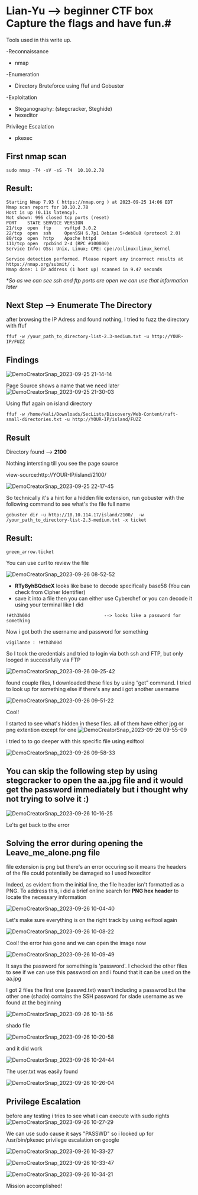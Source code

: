 # Lian-Yu --> beginner CTF box Capture the flags and have fun.#

Tools used in this write up.

-Reconnaissance
  * nmap

-Enumeration
 * Directory Bruteforce using ffuf and Gobuster

-Exploitation
 * Steganography:
 (stegcracker, Steghide)
 * hexeditor

Privilege Escalation
 * pkexec



   
## First nmap scan
```
sudo nmap -T4 -sV -sS -T4  10.10.2.78
```

## Result:
```
Starting Nmap 7.93 ( https://nmap.org ) at 2023-09-25 14:06 EDT
Nmap scan report for 10.10.2.78
Host is up (0.11s latency).
Not shown: 996 closed tcp ports (reset)
PORT    STATE SERVICE VERSION
21/tcp  open  ftp     vsftpd 3.0.2
22/tcp  open  ssh     OpenSSH 6.7p1 Debian 5+deb8u8 (protocol 2.0)
80/tcp  open  http    Apache httpd
111/tcp open  rpcbind 2-4 (RPC #100000)
Service Info: OSs: Unix, Linux; CPE: cpe:/o:linux:linux_kernel

Service detection performed. Please report any incorrect results at https://nmap.org/submit/ .
Nmap done: 1 IP address (1 host up) scanned in 9.47 seconds
```


**So as we can see ssh and ftp ports are open we can use that information later*

## Next Step --> Enumerate The Directory


after browsing the IP Adress and found nothing, I tried to fuzz the directory with ffuf

```
ffuf -w /your_path_to_directory-list-2.3-medium.txt -u http://YOUR-IP/FUZZ
```

## Findings
![DemoCreatorSnap_2023-09-25 21-14-14](https://github.com/orkets/orkets/assets/111442711/82bfcde2-ada8-4332-86bf-cb2922caa852)

Page Source shows a name that we need later 
![DemoCreatorSnap_2023-09-25 21-30-03](https://github.com/orkets/orkets/assets/111442711/2ec06634-9c85-4369-9347-6f3fb32d6722)


Using ffuf again on island directory 
```
ffuf -w /home/kali/Downloads/SecLists/Discovery/Web-Content/raft-small-directories.txt -u http://YOUR-IP/island/FUZZ
``` 
## Result

Directory found --> **2100**

Nothing intersting till you see the page source 

view-source:http://YOUR-IP/island/2100/

![DemoCreatorSnap_2023-09-25 22-17-45](https://github.com/orkets/orkets/assets/111442711/0a3eee78-1b8d-407a-afc4-be3aebed6395)


So technically it's a hint for a hidden file extension, run gobuster with the following command to see what's the file full name 
```
gobuster dir -u http://10.10.114.17/island/2100/  -w  /your_path_to_directory-list-2.3-medium.txt -x ticket 
```

## Result: 
```
green_arrow.ticket
```

You can use curl to review the file 

![DemoCreatorSnap_2023-09-26 08-52-52](https://github.com/orkets/orkets/assets/111442711/83ccfe09-b423-4037-b0a9-1324761d2459)

- **RTy8yhBQdscX** looks like base to decode specifically base58 (You can check from Cipher Identifier) 
- save it into a file then you can either use Cyberchef or you can decode it using your terminal like I did

```
!#th3h00d                            --> looks like a password for something 
```
Now i got both the username and password for something 
```
vigilante : !#th3h00d
```


So I took the credentials and tried to login via both ssh and FTP, but only looged in successfully via FTP

![DemoCreatorSnap_2023-09-26 09-25-42](https://github.com/orkets/orkets/assets/111442711/106de834-8f32-44ad-9af2-0bff670accd1)


found couple files, I downloaded these files by using “get” command. I tried to look up for something else if there's any and i got another username


![DemoCreatorSnap_2023-09-26 09-51-22](https://github.com/orkets/orkets/assets/111442711/0c98e68d-4161-4922-8ba8-14b6f60b54a9)


Cool!


I started to see what's hidden in these files. all of them have either jpg or png extention except for one 
![DemoCreatorSnap_2023-09-26 09-55-09](https://github.com/orkets/orkets/assets/111442711/c8b9c9d2-ae36-4868-8bd4-3a7cbe835672)


i tried to to go deeper with this specific file using exiftool 

![DemoCreatorSnap_2023-09-26 09-58-33](https://github.com/orkets/orkets/assets/111442711/88dae496-7aa7-4b87-a5c3-450ba4f71725)


## You can skip the following step by using stegcracker to open the aa.jpg file and it would get the password immediately but i thought why not trying to solve it :) ##

![DemoCreatorSnap_2023-09-26 10-16-25](https://github.com/orkets/orkets/assets/111442711/9aab7a50-bafc-4274-b8b3-546f6905a811)



Le'ts get back to the error

## Solving the error during opening the Leave_me_alone.png file ##
file extension is png but there's an error occuring so it means the headers of the file could potentially be damaged so I used hexeditor

Indeed, as evident from the initial line, the file header isn't formatted as a PNG. To address this, i did a brief online search for **PNG hex header** to locate the necessary information

![DemoCreatorSnap_2023-09-26 10-04-40](https://github.com/orkets/orkets/assets/111442711/cff3d51e-e9f0-46c3-b47f-04fd7f773aa0)

Let's make sure everything is on the right track by using exiftool again

![DemoCreatorSnap_2023-09-26 10-08-22](https://github.com/orkets/orkets/assets/111442711/c34544c7-f3d4-45b6-a1ac-9b210dbd3de9)

Cool! the error has gone and we can open the image now

![DemoCreatorSnap_2023-09-26 10-09-49](https://github.com/orkets/orkets/assets/111442711/fbbb67ea-348c-40f4-bea9-45fc28c592b5)

It says the password for something is 'password'. I checked the other files to see if we can use this password on and i found that it can be used on the aa.jpg 

I got 2 files the first one (passwd.txt) wasn't including a passwrod but the other one (shado) contains the SSH password for slade username as we found at the beginning 

![DemoCreatorSnap_2023-09-26 10-18-56](https://github.com/orkets/orkets/assets/111442711/c2b6d83c-7162-49af-a757-2f12cabab12b)

shado file 


![DemoCreatorSnap_2023-09-26 10-20-58](https://github.com/orkets/orkets/assets/111442711/09df3d5f-a393-4b9b-b44d-852ded295ba8)




and it did work

![DemoCreatorSnap_2023-09-26 10-24-44](https://github.com/orkets/orkets/assets/111442711/075e2f3a-4beb-40f4-adf1-d0d1ac5b6bd6)


The user.txt was easily found 

![DemoCreatorSnap_2023-09-26 10-26-04](https://github.com/orkets/orkets/assets/111442711/59939064-4ac7-450a-b872-02106a8dd90f)



## Privilege Escalation ##

before any testing i tries to see  what i can execute with sudo rights 
![DemoCreatorSnap_2023-09-26 10-27-29](https://github.com/orkets/orkets/assets/111442711/1527762d-d777-4092-8cc8-b3bbeec43ed7)

We can use sudo cause it says "PASSWD" so i looked up for /usr/bin/pkexec privilege escalation on google 

![DemoCreatorSnap_2023-09-26 10-33-27](https://github.com/orkets/orkets/assets/111442711/5c801965-7e68-4bda-9cec-859cb14d21e3)



![DemoCreatorSnap_2023-09-26 10-33-47](https://github.com/orkets/orkets/assets/111442711/265b2089-6fe2-4b57-bc96-8c6a40f0ca39)


![DemoCreatorSnap_2023-09-26 10-34-21](https://github.com/orkets/orkets/assets/111442711/96ae7430-66c5-413c-b25b-4c459f51dc58)


Mission accomplished!




